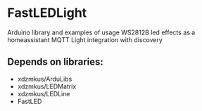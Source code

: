 # FastLEDLight
Arduino library and examples of usage WS2812B led effects as a homeassistant MQTT Light integration with discovery

## Depends on libraries:
 - xdzmkus/ArduLibs
 - xdzmkus/LEDMatrix
 - xdzmkus/LEDLine
 - FastLED
